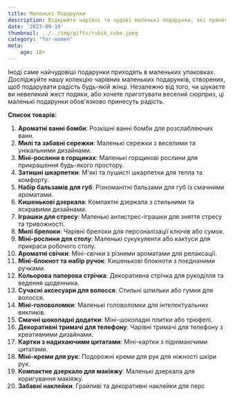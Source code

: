 ```yaml
---
title: Маленькі Подарунки
description: Відкрийте чарівні та чудові маленькі подарунки, які принесуть посмішку на обличчя будь-якій жінці.
date: '2023-09-19'
thumbnail: ../../img/gifts/rubik_cube.jpeg
category: "for-women"
meta:
    age: 18+
---
```

Іноді саме найчудовіші подарунки приходять в маленьких упаковках. Досліджуйте нашу колекцію чарівних маленьких подарунків, створених, щоб подарувати радість будь-якій жінці. Незалежно від того, чи шукаєте ви невеликий жест подяки, або хочете приготувати веселий сюрприз, ці маленькі подарунки обов'язково принесуть радість.

**Список товарів:**
1. **Ароматні ванні бомби**: Розкішні ванні бомби для розслабляючих ванн.
2. **Милі та забавні сережки**: Маленькі сережки з веселими та унікальними дизайнами.
3. **Міні-рослини в горщиках**: Маленькі горщикові рослини для прикрашення будь-якого простору.
4. **Затишні шкарпетки**: М'які та пушисті шкарпетки для тепла та комфорту.
5. **Набір бальзамів для губ**: Різноманітні бальзами для губ із смачними ароматами.
6. **Кишенькові дзеркала**: Компактні дзеркала з стильними та яскравими дизайнами.
7. **Іграшки для стресу**: Маленькі антистрес-іграшки для зняття стресу та тривожності.
8. **Милі брелоки**: Чарівні брелоки для персоналізації ключів або сумок.
9. **Міні-рослини для столу**: Маленькі сукукуленти або кактуси для прикраси робочого столу.
10. **Ароматні свічки**: Міні-свічки з різними ароматами для релаксації.
11. **Міні-блокнот та набір ручок**: Кишенькові блокноти з поєднаними ручками.
12. **Кольорова паперова стрічка**: Декоративна стрічка для рукоділля та ведення щоденника.
13. **Сучасні аксесуари для волосся**: Стильні шпильки або гумки для волосся.
14. **Міні-головоломки**: Маленькі головоломки для інтелектуальних викликів.
15. **Смачні шоколадні додатки**: Міні-шоколадні плитки або трюфелі.
16. **Декоративні тримачі для телефону**: Чарівні тримачі для телефону з креативними дизайнами.
17. **Картки з надихаючими цитатами**: Міні-картки з піднімаючими цитатами.
18. **Міні-креми для рук**: Подорожні креми для рук для ніжності шкіри рук.
19. **Компактне дзеркало для макіяжу**: Маленькі дзеркала для коригування макіяжу.
20. **Забавні наклейки**: Грайливі та декоративні наклейки для перс
